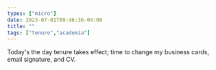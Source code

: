 ```yaml
---
types: ["micro"]
date: 2023-07-01T09:46:36-04:00
title: ""
tags: ["tenure","academia"]
---
```

Today's the day tenure takes effect; time to change my business cards, email signature, and CV.
